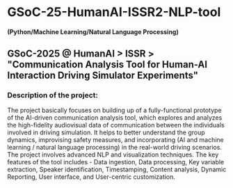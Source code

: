 # GSoC-25-HumanAI-ISSR2-NLP-tool
#### (Python/Machine Learning/Natural Language Processing)
## GSoC-2025 @ HumanAI > ISSR > "Communication Analysis Tool for Human-AI Interaction Driving Simulator Experiments"

### Description of the project:
The project basically focuses on building up of a fully-functional prototype of the AI-driven communication analysis tool, which explores and analyzes the high-fidelity audiovisual data of communication between the individuals involved in driving simulation. It helps to better understand the group dynamics, improvising safety measures, and incorporating (AI and machine learning / natural language processing) in the real-world driving scenarios. The project involves advanced NLP and visualization techniques. The key features of the tool includes - Data ingestion, Data processing, Key variable extraction, Speaker identification, Timestamping, Content analysis, Dynamic Reporting, User interface, and User-centric customization.
